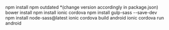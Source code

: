 npm install
npm outdated *(change version accordingly in package.json)
bower install
npm install ionic cordova
npm install gulp-sass --save-dev
npm install node-sass@latest
ionic cordova build android
ionic cordova run android